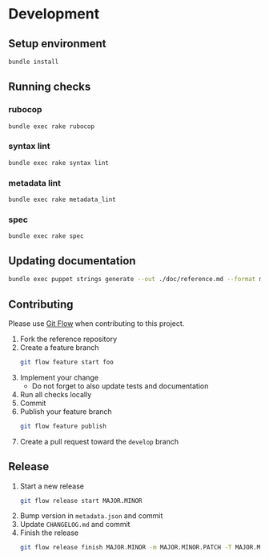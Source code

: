 # Development

## Setup environment

```bash
bundle install
```

## Running checks

### rubocop

```base
bundle exec rake rubocop
```

### syntax lint

```base
bundle exec rake syntax lint
```

### metadata lint

```base
bundle exec rake metadata_lint
```

### spec

```base
bundle exec rake spec
```

## Updating documentation

```bash
bundle exec puppet strings generate --out ./doc/reference.md --format markdown '**/*.pp'
```

## Contributing

Please use [Git Flow](https://github.com/petervanderdoes/gitflow-avh) when
contributing to this project.

1. Fork the reference repository
2. Create a feature branch
   ```bash
   git flow feature start foo
   ```
3. Implement your change
   * Do not forget to also update tests and documentation
4. Run all checks locally
5. Commit
6. Publish your feature branch
   ```bash
   git flow feature publish
   ```
7. Create a pull request toward the ``develop`` branch

## Release

1. Start a new release
   ```bash
   git flow release start MAJOR.MINOR
   ```
2. Bump version in ``metadata.json`` and commit
3. Update ``CHANGELOG.md`` and commit
4. Finish the release
   ```bash
   git flow release finish MAJOR.MINOR -m MAJOR.MINOR.PATCH -T MAJOR.MINOR.PATCH -p
   ```

